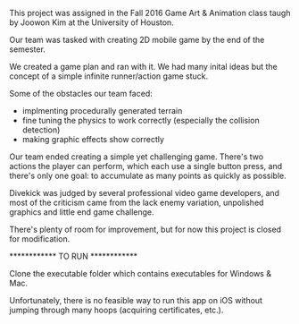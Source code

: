 This project was assigned in the Fall 2016 Game Art & Animation class taugh by Joowon Kim at the University of Houston.

Our team was tasked with creating 2D mobile game by the end of the semester. 

We created a game plan and ran with it. We had many inital ideas but the concept of a simple infinite runner/action game stuck. 

Some of the obstacles our team faced:

- implmenting procedurally generated terrain
- fine tuning the physics to work correctly (especially the collision detection)
- making graphic effects show correctly 

Our team ended creating a simple yet challenging game. There's two actions the player can perform, which each use a single button press, and there's only one goal: to accumulate as many points as quickly as possible.

Divekick was judged by several professional video game developers, and most of the criticism came from the lack enemy variation, unpolished graphics and little end game challenge.

There's plenty of room for improvement, but for now this project is closed for modification. 


************ TO RUN ************

Clone the executable folder which contains executables for Windows & Mac.

Unfortunately, there is no feasible way to run this app on iOS without jumping through many hoops (acquiring certificates, etc.).